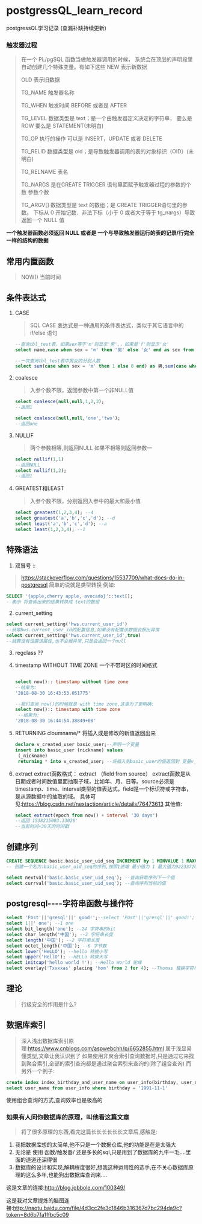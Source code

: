 # postgressQL_learn_record
postgressQL学习记录 (查漏补缺持续更新)

### 触发器过程
> 在一个 PL/pgSQL 函数当做触发器调用的时候， 系统会在顶层的声明段里自动创建几个特殊变量。有如下这些
> NEW 表示新数据
> 
> OLD 表示旧数据
> 
> TG_NAME 触发器名称
> 
> TG_WHEN 触发时间 BEFORE 或者是 AFTER
> 
> TG_LEVEL 数据类型是 text；是一个由触发器定义决定的字符串， 要么是 ROW 要么是 STATEMENT(未明白)
> 
> TG_OP 执行的操作 可以是 INSERT，UPDATE 或者 DELETE
> 
> TG_RELID 数据类型是 oid；是导致触发器调用的表的对象标识（OID）(未明白)
> 
> TG_RELNAME 表名
> 
> TG_NARGS 是在CREATE TRIGGER 语句里面赋予触发器过程的参数的个数 参数个数
> 
> TG_ARGV[] 数据类型是 text 的数组；是 CREATE TRIGGER语句里的参数。 下标从 0 开始记数．非法下标（小于 0 或者大于等于 tg_nargs）导致返回一个 NULL 值
> 
**一个触发器函数必须返回 NULL 或者是 一个与导致触发器运行的表的记录/行完全一样的结构的数据**


## 常用内置函数

>NOW() 当前时间

## 条件表达式
1. CASE
   > SQL CASE 表达式是一种通用的条件表达式，类似于其它语言中的 if/else 语句
   
   ```sql
   --查询tbl_test表，如果sex等于'm'则显示'男',，如果是'f'则显示'女'
   select name,case when sex = 'm' then '男' else '女' end as sex from tbl_test;

   --一次查询tbl_test表中男女的分别人数
   select sum(case when sex = 'm' then 1 else 0 end) as 男,sum(case when sex='f' then 1 else 0 end)as 女 from tbl_test;
   ```

2. coalesce
   > 入参个数不限，返回参数中第一个非NULL值
   ```sql
   select coalesce(null,null,1,2,3);
   --返回1

   select coalesce(null,null,'one','two');
   --返回one
   ```

3. NULLIF
   > 两个参数相等,则返回NULL 如果不相等则返回参数一
   ```sql
   select nullif(1,1)
   --返回NULL
   select nullif(1,2);
   --返回1
   ```
4. GREATEST和LEAST
   > 入参个数不限，分别返回入参中的最大和最小值
   ```sql
   select greatest(1,2,3,4); --4
   select greatest('a','b','c','d'); --d
   select least('a','b','c','d'); --a
   select least(1,2,3,4); --1

   ```
 
 ## 特殊语法
 1. 双冒号 ::
   > https://stackoverflow.com/questions/15537709/what-does-do-in-postgresql
   简单的说就是类型转换
   例如:
   ```sql
   SELECT '{apple,cherry apple, avocado}'::text[];
   --表示 将查询出来的结果转换成 text的数组
   ```
 2. current_setting
   ```sql
   select current_setting('hws.current_user_id')
   --获取hws.current_user_id的配置信息,如果没有配置该数据会报出异常
   select current_setting('hws.current_user_id',true)
   --就算没有设置该属性,也不会报异常,只是会返回一个null
   ```
3. regclass ??
4. timestamp WITHOUT TIME ZONE 一个不带时区的时间格式
    ```sql
    
    select now():: timestamp without time zone
    --结果为:
    '2018-08-30 16:43:53.051775'

    --我们查询 now()的时候就是 with time zone,这里为了更明确:
    select now():: timestamp with time zone
     --结果为:
    '2018-08-30 16:44:54.38849+08'
    ```
5. RETURNING cloumname/* 将插入或是修改的新值返回出来
   ```sql
   declare v_created_user basic_user;--声明一个变量
   insert into basic_user (nickname) values
    (_nickname) 
    returning * into v_created_user; --将插入到basic_user的值返回到 变量v_created_user中

   ```

6. extract
    extract函数格式：
    extract （field from source）
    extract函数是从日期或者时间数值里面抽取子域，比如年、月、日等。source必须是timestamp、time、interval类型的值表达式。field是一个标识符或字符串，是从源数据中的抽取的域。
    具体可见:https://blog.csdn.net/nextaction/article/details/76473613
    其他值:
   ```sql
   select extract(epoch from now() + interval '30 days')
   --返回'1538215003.33026'
   --当前时间+30天的时间戳
   ```
 ## 创建序列
 ```sql
 CREATE SEQUENCE basic.basic_user_uid_seq INCREMENT by 1 MINVALUE 1 MAXVALUE 9223372036854775807 START WITH 1;
 -- 创建一个名为:basic_user_uid_seq的序列,按照1递增 最小值为 1 最大值为9223372036854775807 从1开始

 select nextval('basic.basic_user_uid_seq'); --查询获取序列下一个值
 select currval('basic.basic_user_uid_seq'); --查询序列当前的值
 ```

## postgresql----字符串函数与操作符
```sql
select 'Post'||'gresql'||' good!';--select 'Post'||'gresql'||' good!';
select 1||' one'; --1 one
select bit_length('one'); --24 字符串的bit
select char_length('中国'); --2 字符串长度
select length('中国'); --2 字符串长度
select octet_length('中国'); --6 字节数
select lower('HeLLO'); --hello 转换小写
select upper('HellO'); --HELLo 转换大写
select initcap('hello world !'); --Hello World 驼峰
select overlay('Txxxxas' placing 'hom' from 2 for 4); --Thomas 替换字符串

```
> 
## 理论
 > 行级安全的作用是什么?
 
 ## 数据库索引
 > 深入浅出数据库索引原理:https://www.cnblogs.com/aspwebchh/p/6652855.html 
 属于浅显易懂类型,文章让我认识到了 如果使用非聚合索引查询数据时,只是通过它来找到聚合索引,全部的索引查询都是通过聚合索引来查询的(除了组合查询)
 而另外一个例子:
 ```sql
 create index index_birthday_and_user_name on user_info(birthday, user_name);
 select user_name from user_info where birthday = '1991-11-1'
 ```
 使用组合查询的方式,查询效率也是极高的
 
 ### 如果有人问你数据库的原理，叫他看这篇文章
 > 将了很多原理的东西,看完这篇长长长长长长文章后,感触是:
 1. 我把数据库想的太简单,他不只是一个数据仓库,他的功能是在是太强大
 2. 无论是 使用 函数/触发器/ 还是多长的sql,只是用到了数据库的九牛一毛....里面的道道还深得很
 3. 数据库的设计和实现,解耦程度很好,想我这种运用性的选手,在不关心数据库原理的这么多年,也能狗出数据库查询来....
 
 这是文章的连接:http://blog.jobbole.com/100349/
 
 这是我对文章提炼的脑图连接:http://naotu.baidu.com/file/4d3cc2fe3c1846b316367d7bc294da9c?token=8d6b7fa1ffbc5c09
 
